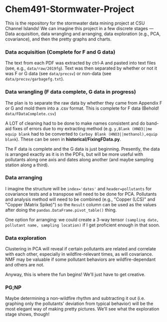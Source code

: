 # Chem491-Stormwater-Project
This is the repository for the stormwater data mining project at CSU Channel Islands! We can imagine this project in a few discrete stages &mdash; Data acquisition, data wrangling and arranging, data exploration (e.g., PCA, covariance), and then the pretty graphs and charts.

### Data acquisition (Complete for F and G data)
The text from each PDF was extracted by ctrl-A and pasted into text files (see, e.g., ```data/raw/2019fg```). Text was then separated by whether or not it was F or G data (see ```data/precsv```) or non-data (see ```data/precsv/garbagefg.txt```).

### Data wrangling (F data complete, G data in progress)
The plan is to separate the raw data by whether they came from Appendix F or G and mold them into a .csv format. This is complete for F data (Behold! ```data/FDataComplete.csv```)

A LOT of cleaning had to be done to make names consistent and do band-aid fixes of errors due to my extracting method (e.g. ```y,Blank (HNO3||me equip blank``` had to be converted to ```Carboy Blank (HNO3||methanol),equip blank```). These can be seen in **historical/FixingFData.py**.

The F data is complete and the G data is just beginning. Presently, the data is arranged exactly as it is in the PDFs, but will be more useful with pollutants along one axis and dates along another (and maybe sampling station along a third).

### Data arranging
I imagine the structure will be ```index='dates'``` and ```header=pollutants``` for covariance tests and a transpose will need to be done for PCA. Pollutants and analysis method will need to be combined (e.g., "Copper (LCS)" and "Copper (Matrix Spike)") so the ```Result``` column can be used as the values after doing the ```pandas.DataFrame.pivot_table()``` thing.

One option for arranging: we could create a 3-way tensor ```(sampling date, pollutant name, sampling location)``` if I get proficient enough in that soon.

### Data exploration
Clustering in PCA will reveal if certain pollutants are related and correlate with each other, especially in wildfire-relevant times, as will covariance. NMF may be valuable if some pollutant behaviors are wildfire-dependant and others are not.

Anyway, this is where the fun begins! We'll just have to get creative.

### PG;NP
Maybe determining a non-wildfire rhythm and subtracting it out (i.e. graphing only the pollutants' deviation from typical behavior) will be the most elegant way of making pretty pictures. We'll see what the exploration stage shows, though!

